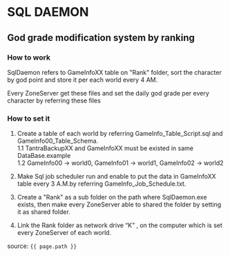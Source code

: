 # SQL DAEMON

## God grade modification system by ranking

### How to work

SqlDaemon refers to GameInfoXX table on "Rank" folder, sort the character by god point and store it per each world every 4 AM.

Every ZoneServer get these files and set the daily god grade per every character by referring these files

### How to set it

1. Create a table of each world by referring GameInfo_Table_Script.sql and GameInfo00_Table_Schema.  
  1.1 TantraBackupXX and GameInfoXX must be existed in same DataBase.example  
  1.2 GameInfo00 -> world0, GameInfo01 -> world1, GameInfo02 -> world2

2. Make Sql job scheduler run and enable to put the data in GameInfoXX table every 3 A.M.by referring GameInfo_Job_Schedule.txt.

3. Create a "Rank" as a sub folder on the path where SqlDaemon.exe exists, then make every ZoneServer able to shared the folder by setting it as shared folder.

4. Link the Rank folder as network drive “K” , on the computer which is set every ZoneServer of each world.

source: `{{ page.path }}`
